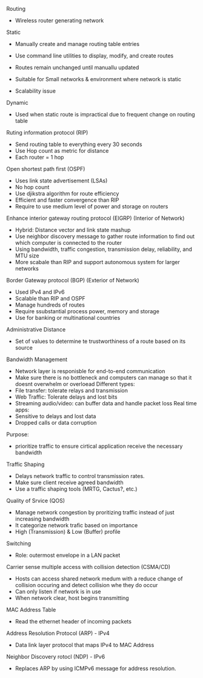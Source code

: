 Routing
- Wireless router generating network


Static
- Manually create and manage routing table entries
- Use command line utilities to display, modify, and create routes
- Routes remain unchanged until manuallu updated

- Suitable for Small networks & environment where network is static

- Scalability issue

Dynamic
- Used when static route is impractical due to frequent change on routing table

Ruting information protocol (RIP)
- Send routing table to everything every 30 seconds
- Use Hop count as metric for distance
- Each router = 1 hop

Open shortest path first (OSPF)
- Uses link state advertisement (LSAs)
- No hop count
- Use djikstra algorithm for route efficiency
- Efficient and faster convergence than RIP
- Require to use medium level of power and storage on routers

Enhance interior gateway routing protocol (EIGRP) (Interior of Network)
- Hybrid: Distance vector and link state mashup
- Use neighbor discovery message to gather route information to find out which computer is connected to the router
- Using bandwidth, traffic congestion, transmission delay, reliability, and MTU size
- More scabale than RIP and support autonomous system for larger networks

Border Gateway protocol (BGP) (Exterior of Network)
- Used IPv4 and IPv6
- Scalable than RIP and OSPF
- Manage hundreds of routes
- Require ssubstantial process power, memory and storage
- Use for banking or multinational countries

Administrative Distance
- Set of values to determine te trustworthiness of a route based on its source

Bandwidth Management
- Network layer is responisble for end-to-end communication
- Make sure there is no bottleneck and computers can manage so that it doesnt overwhelm or overloead
Different types:
- File transfer: tolerate relays and transmission
- Web Traffic: Tolerate delays and lost bits
- Streaming audio/video: can buffer data and handle packet loss
Real time apps:
- Sensitive to delays and lost data
- Dropped calls or data corruption

Purpose:
- prioritize traffic to ensure cirtical application receive the necessary bandwidth

Traffic Shaping
- Delays network traffic to control transmission rates.
- Make sure client receive agreed bandwidth
- Use a traffic shaping tools (MRTG, Cactus?, etc.)

Quality of Srvice (QOS)
- Manage network congestion by proritizing traffic instead of just increasing bandwidth
- It categorize network trafic based on importance
- High (Transmission) & Low (Buffer) profile

Switching
- Role: outermost envelope in a LAN packet

Carrier sense multiple access with collision detection (CSMA/CD)
- Hosts can access shared network medum with a reduce change of collision occuring and detect collision whe they do occur
- Can only listen if network is in use
- When network clear, host begins transmitting

MAC Address Table
- Read the ethernet header of incoming packets

Address Resolution Protocol (ARP) - IPv4
- Data link layer protocol that maps IPv4 to MAC Address

Neighbor Discovery rotocl (NDP) - IPv6
- Replaces ARP by using ICMPv6 message for address resolution.
